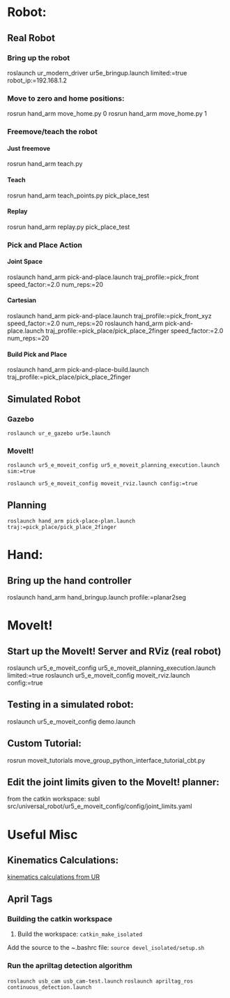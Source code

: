 # Robot:

## Real Robot
### Bring up the robot
roslaunch ur_modern_driver ur5e_bringup.launch limited:=true robot_ip:=192.168.1.2


### Move to zero and home positions:
rosrun hand_arm move_home.py 0
rosrun hand_arm move_home.py 1


### Freemove/teach the robot
#### Just freemove
rosrun hand_arm teach.py


#### Teach
rosrun hand_arm teach_points.py pick_place_test


#### Replay
rosrun hand_arm replay.py pick_place_test



### Pick and Place Action
#### Joint Space
roslaunch hand_arm pick-and-place.launch traj_profile:=pick_front speed_factor:=2.0 num_reps:=20

#### Cartesian
roslaunch hand_arm pick-and-place.launch traj_profile:=pick_front_xyz speed_factor:=2.0 num_reps:=20
roslaunch hand_arm pick-and-place.launch traj_profile:=pick_place/pick_place_2finger speed_factor:=2.0 num_reps:=20


#### Build Pick and Place
roslaunch hand_arm pick-and-place-build.launch traj_profile:=pick_place/pick_place_2finger


## Simulated Robot
### Gazebo
`roslaunch ur_e_gazebo ur5e.launch`

### MoveIt!
`roslaunch ur5_e_moveit_config ur5_e_moveit_planning_execution.launch sim:=true`

`roslaunch ur5_e_moveit_config moveit_rviz.launch config:=true`


## Planning
`roslaunch hand_arm pick-place-plan.launch traj:=pick_place/pick_place_2finger`



# Hand:
## Bring up the hand controller
roslaunch hand_arm hand_bringup.launch profile:=planar2seg



# MoveIt!
## Start up the MoveIt! Server and RViz (real robot)
roslaunch ur5_e_moveit_config ur5_e_moveit_planning_execution.launch limited:=true
roslaunch ur5_e_moveit_config moveit_rviz.launch config:=true


## Testing in a simulated robot:
roslaunch ur5_e_moveit_config demo.launch


## Custom Tutorial:
rosrun moveit_tutorials move_group_python_interface_tutorial_cbt.py


## Edit the joint limits given to the MoveIt! planner:
from the catkin workspace:
	subl src/universal_robot/ur5_e_moveit_config/config/joint_limits.yaml







# Useful Misc

## Kinematics Calculations:
[kinematics calculations from UR](https://www.universal-robots.com/how-tos-and-faqs/faq/ur-faq/parameters-for-calculations-of-kinematics-and-dynamics-45257)


## April Tags

### Building the catkin workspace
1. Build the workspace: `catkin_make_isolated`

Add the source to the ~.bashrc file: `source devel_isolated/setup.sh`

### Run the apriltag detection algorithm
`roslaunch usb_cam usb_cam-test.launch`
`roslaunch apriltag_ros continuous_detection.launch`
